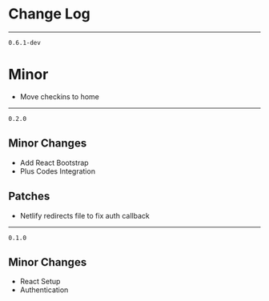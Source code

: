 # Change Log

---
`0.6.1-dev`
# Minor
 - Move checkins to home

---
`0.2.0`
## Minor Changes
 - Add React Bootstrap
 - Plus Codes Integration
 
## Patches
 - Netlify redirects file to fix auth callback

---
`0.1.0`

## Minor Changes
 - React Setup
 - Authentication